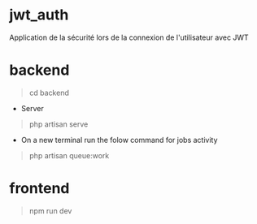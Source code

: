 # jwt_auth
Application de la sécurité lors de la connexion de l'utilisateur avec JWT

# backend
> cd backend

- Server
> php artisan serve 

- On a new terminal run the folow command for jobs activity
> php artisan queue:work

# frontend
> npm run dev
